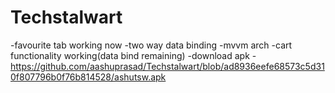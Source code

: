 ﻿# Techstalwart
-favourite tab working now
-two way data binding
-mvvm arch
-cart functionality working(data bind remaining)
-download apk - https://github.com/aashuprasad/Techstalwart/blob/ad8936eefe68573c5d310f807796b0f76b814528/ashutsw.apk
